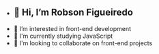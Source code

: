 - ## 👋 Hi, I’m Robson Figueiredo
- 👀 I’m interested in front-end development
- 🌱 I'm currently studying JavaScript
- 💞️ I'm looking to collaborate on front-end projects
